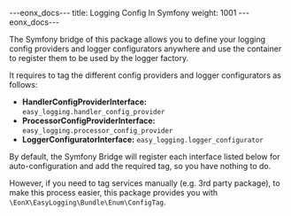 ---eonx_docs---
title: Logging Config In Symfony
weight: 1001
---eonx_docs---

The Symfony bridge of this package allows you to define your logging config providers and logger configurators anywhere
and use the container to register them to be used by the logger factory.

It requires to tag the different config providers and logger configurators as follows:

- **HandlerConfigProviderInterface:** `easy_logging.handler_config_provider`
- **ProcessorConfigProviderInterface:** `easy_logging.processor_config_provider`
- **LoggerConfiguratorInterface:** `easy_logging.logger_configurator`

By default, the Symfony Bridge will register each interface listed below for auto-configuration and add the required
tag, so you have nothing to do.

However, if you need to tag services manually (e.g. 3rd party package), to make this process easier,
this package provides you with `\EonX\EasyLogging\Bundle\Enum\ConfigTag`.
